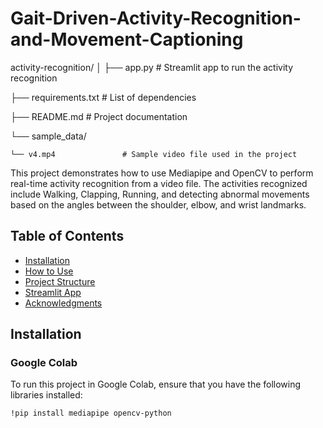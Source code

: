 # Gait-Driven-Activity-Recognition-and-Movement-Captioning

activity-recognition/
│
├── app.py                   # Streamlit app to run the activity recognition

├── requirements.txt         # List of dependencies

├── README.md                # Project documentation

└── sample_data/

    └── v4.mp4               # Sample video file used in the project

This project demonstrates how to use Mediapipe and OpenCV to perform real-time activity recognition from a video file. The activities recognized include Walking, Clapping, Running, and detecting abnormal movements based on the angles between the shoulder, elbow, and wrist landmarks.

## Table of Contents
- [Installation](#installation)
- [How to Use](#how-to-use)
- [Project Structure](#project-structure)
- [Streamlit App](#streamlit-app)
- [Acknowledgments](#acknowledgments)

## Installation

### Google Colab
To run this project in Google Colab, ensure that you have the following libraries installed:

```bash
!pip install mediapipe opencv-python
